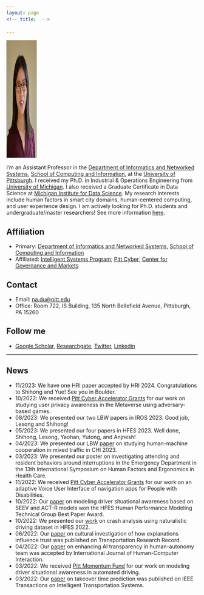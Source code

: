 ```yaml
---
layout: page
<!-- title:  -->

---
```

<!-- <p>&nbsp;</p> -->


<img src="images/Profile/Na_Du_1.jpeg" class="avatar" alt="Avatar" width="80" height="310">

<!-- <img align="left" width="300" height="300" src="https://ioe.engin.umich.edu/wp-content/uploads/sites/4/2017/09/NaDu_600x600_2020.jpeg"> -->



I’m an Assistant Professor in the [Department of Informatics and Networked Systems](https://www.dins.pitt.edu/), [School of Computing and Information](https://www.sci.pitt.edu/), at the [University of Pittsburgh](https://www.pitt.edu/). I received my Ph.D. in  Industrial & Operations Engineering from [University of Michigan](https://ioe.engin.umich.edu/). I also received a Graduate Certificate in Data Science at [Michigan Institute for Data Science](https://midas.umich.edu/). My research interests include human factors in smart city domains, human-centered computing, and user experience design. I am actively looking for Ph.D. students and undergraduate/master researchers! See more information [here](./prospective_students).

<!-- Prior to Ph.D., I received my Bachelor’s degree in Psychology from Zhejiang University.  -->


## Affiliation
- Primary: [Department of Informatics and Networked Systems](https://www.dins.pitt.edu/), [School of Computing and Information](https://www.sci.pitt.edu/)
- Affiliated: [Intelligent Systems Program](https://www.isp.pitt.edu/about); [Pitt Cyber](https://www.cyber.pitt.edu/about-pitt-cyber); [Center for Governance and Markets](https://www.cgm.pitt.edu/about)



## Contact
- Email: na.du@pitt.edu
- Office: Room 722, IS Building, 135 North Bellefield Avenue, Pittsburgh, PA 15260



## Follow me

- [Google Scholar](https://scholar.google.com/citations?hl=en&user=MaiIv1cAAAAJ&view_op=list_works), [Researchgate](https://www.researchgate.net/profile/Na-Du-7), [Twitter](https://twitter.com/Na_Du__), [Linkedin](https://www.linkedin.com/in/na-du-881781aa/)

---

## News
- 11/2023: We have one HRI paper accepted by HRI 2024. Congratulations to Shihong and Yue! See you in Boulder.
- 10/2022: We received [Pitt Cyber Accelerator Grants](https://www.cyber.pitt.edu/pcag) for our work on studying user privacy awareness in the Metaverse using adversary-based games.
- 08/2023: We presented our two LBW papers in IROS 2023. Good job, Lesong and Shihong!
- 05/2023: We presented our four papers in HFES 2023. Well done, Shihong, Lesong, Yaohan, Yutong, and Anjnesh!
- 04/2023: We presented our LBW [paper](https://dl.acm.org/doi/10.1145/3544549.3585690) on studying human-machine cooperation in mixed traffic in CHI 2023.
- 03/2023: We presented our poster on investigating attending and resident behaviors around interruptions in the Emergency Department in the 13th International Symposium on Human Factors and Ergonomics in Health Care.
- 11/2022: We received [Pitt Cyber Accelerator Grants](https://www.cyber.pitt.edu/pcag) for our work on an adaptive Voice User Interface of navigation apps for People with Disabilities. 
- 10/2022: Our [paper](https://journals.sagepub.com/doi/abs/10.1177/1071181322661246) on modeling driver situational awareness based on SEEV and ACT-R models won the HFES Human Performance Modeling Technical Group Best Paper Award.
- 10/2022: We presented our [work](https://journals.sagepub.com/doi/abs/10.1177/1071181322661524) on crash analysis using naturalistic driving dataset in HFES 2022.
- 06/2022: Our [paper](https://journals.sagepub.com/doi/abs/10.1177/03611981221100528) on cultural investigation of how explanations influence trust was published on Transportation Research Record. 
- 04/2022: Our [paper](https://www.tandfonline.com/doi/abs/10.1080/10447318.2022.2097602) on enhancing AI transparency in human-autonomy team was accepted by International Journal of Human-Computer Interaction. 
- 03/2022: We received [Pitt Momentum Fund](http://d-scholarship.pitt.edu/42309/) for our work on modeling driver situational awareness in automated driving.
- 03/2022: Our [paper](https://ieeexplore.ieee.org/document/9733956) on takeover time prediction was published on IEEE Transactions on Intelligent Transportation Systems. 

<!-- ---
## Latest publications
View all publications [\[here\]](./pub)! -->

